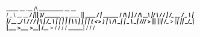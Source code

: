    _____                  __  .__     /\         __________                   __               __          
  /  _  \  __ __  _______/  |_|__| ___)/  ______ \______   \_______  ____    |__| ____   _____/  |_  ______
 /  /_\  \|  |  \/  ___/\   __\  |/    \ /  ___/  |     ___/\_  __ \/  _ \   |  |/ __ \_/ ___\   __\/  ___/
/    |    \  |  /\___ \  |  | |  |   |  \\___ \   |    |     |  | \(  <_> )  |  \  ___/\  \___|  |  \___ \ 
\____|__  /____//____  > |__| |__|___|  /____  >  |____|     |__|   \____/\__|  |\___  >\___  >__| /____  >
        \/           \/               \/     \/                          \______|    \/     \/          \/ 